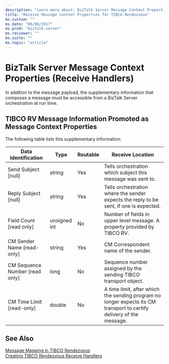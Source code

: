 ```yaml
---
description: "Learn more about: BizTalk Server Message Context Properties (Receive Handlers)"
title: "Receive Message Context Properties for TIBCO Rendezvous"
ms.custom: ""
ms.date: "06/08/2017"
ms.prod: "biztalk-server"
ms.reviewer: ""
ms.suite: ""
ms.topic: "article"
---
```

# BizTalk Server Message Context Properties (Receive Handlers)
In addition to the message payload, the supplementary information that composes a message must be accessible from a BizTalk Server orchestration at run time.  
  
## TIBCO RV Message Information Promoted as Message Context Properties  
 The following table lists this supplementary information:  
  
|Data Identification|Type|Routable|Receive Location|  
|-------------------------|----------|--------------|----------------------|  
|Send Subject [null]|string|Yes|Tells orchestration which subject this message was sent to.|  
|Reply Subject [null]|string|Yes|Tells orchestration where the sender expects the reply to be sent, if one is expected.|  
|Field Count [read only]|unsigned int|No|Number of fields in upper level message. A property provided by TIBCO RV.|  
|CM Sender Name [read-only]|string|Yes|CM Correspondent name of the sender.|  
|CM Sequence Number [read only]|long|No|Sequence number assigned by the sending TIBCO transport object.|  
|CM Time Limit [read-only]|double|No|A time limit, after which the sending program no longer expects its CM transport to certify delivery of the message.|  
  
## See Also  
 [Message Mapping in TIBCO Rendezvous](../core/message-mapping-in-tibco-rendezvous.md)   
 [Creating TIBCO Rendezvous Receive Handlers](../core/creating-tibco-rendezvous-receive-handlers.md)
